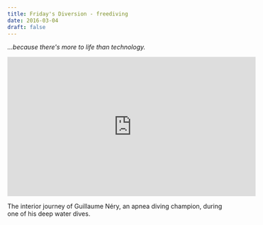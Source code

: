 ```yaml
---
title: Friday's Diversion - freediving
date: 2016-03-04
draft: false
---
```


_...because there's more to life than technology._

<iframe width="560" height="315" src="https://www.youtube.com/embed/IDbmG5KFnqc" frameborder="0" allow="accelerometer; autoplay; encrypted-media; gyroscope; picture-in-picture" allowfullscreen></iframe>

The interior journey of Guillaume Néry, an apnea diving champion, during one of his deep water dives.




